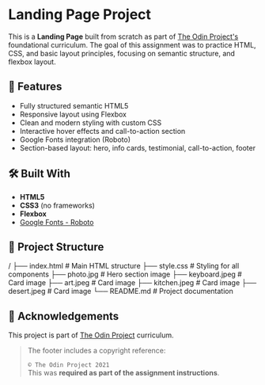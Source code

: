 # Landing Page Project

This is a **Landing Page** built from scratch as part of [The Odin Project's](https://www.theodinproject.com/) foundational curriculum. The goal of this assignment was to practice HTML, CSS, and basic layout principles, focusing on semantic structure, and flexbox layout.

## 🚀 Features

- Fully structured semantic HTML5
- Responsive layout using Flexbox
- Clean and modern styling with custom CSS
- Interactive hover effects and call-to-action section
- Google Fonts integration (Roboto)
- Section-based layout: hero, info cards, testimonial, call-to-action, footer

## 🛠️ Built With

- **HTML5**
- **CSS3** (no frameworks)
- **Flexbox**
- [Google Fonts - Roboto](https://fonts.google.com/specimen/Roboto)

## 📂 Project Structure

/
├── index.html # Main HTML structure
├── style.css # Styling for all components
├── photo.jpg # Hero section image
├── keyboard.jpeg # Card image
├── art.jpeg # Card image
├── kitchen.jpeg # Card image
├── desert.jpeg # Card image
└── README.md # Project documentation

## 🔖 Acknowledgements

This project is part of [The Odin Project](https://www.theodinproject.com/) curriculum.

> The footer includes a copyright reference:
>
> `© The Odin Project 2021`  
> This was **required as part of the assignment instructions**.
